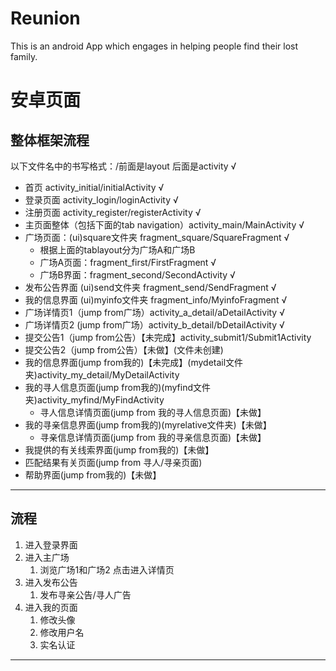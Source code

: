 # Reunion
This is an android App which engages in helping people find their lost family.
# 安卓页面
## 整体框架流程
以下文件名中的书写格式：/前面是layout 后面是activity      √
+ 首页 activity_initial/initialActivity       √
+ 登录页面 activity_login/loginActivity     √
+ 注册页面 activity_register/registerActivity       √
+ 主页面整体（包括下面的tab navigation）activity_main/MainActivity      √
+ 广场页面：(ui)square文件夹 fragment_square/SquareFragment     √
  + 根据上面的tablayout分为广场A和广场B
  + 广场A页面：fragment_first/FirstFragment       √
  + 广场B界面：fragment_second/SecondActivity         √
+ 发布公告界面 (ui)send文件夹 fragment_send/SendFragment      √
+ 我的信息界面 (ui)myinfo文件夹 fragment_info/MyinfoFragment     √
+ 广场详情页1（jump from广场）activity_a_detail/aDetailActivity       √
+ 广场详情页2 (jump from广场）activity_b_detail/bDetailActivity      √
+ 提交公告1（jump from公告）【未完成】activity_submit1/Submit1Activity
+ 提交公告2（jump from公告）【未做】(文件未创建)
+ 我的信息界面(jump from我的)【未完成】(mydetail文件夹)activity_my_detail/MyDetailActivity
+ 我的寻人信息页面(jump from我的)(myfind文件夹)activity_myfind/MyFindActivity
   + 寻人信息详情页面(jump from 我的寻人信息页面)【未做】
+ 我的寻亲信息界面(jump from我的)(myrelative文件夹)【未做】
  + 寻亲信息详情页面(jump from 我的寻亲信息页面)【未做】
+ 我提供的有关线索界面(jump from我的)【未做】
+ 匹配结果有关页面(jump from 寻人/寻亲页面)
+ 帮助界面(jump from我的)【未做】
------
## 流程
1. 进入登录界面
2. 进入主广场
   1. 浏览广场1和广场2 点击进入详情页
3. 进入发布公告
    1. 发布寻亲公告/寻人广告
4. 进入我的页面
    1. 修改头像
    2. 修改用户名
    3. 实名认证
-----------

